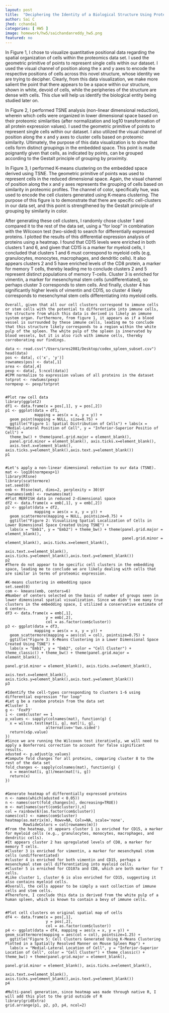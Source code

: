 ```yaml
---
layout: post
title:  "Deciphering the Identity of a Biological Structure Using Proteomics Data"
author: Sai C
jhed: cchanda1
categories: [ HW5 ]
image: homework/hw5/saichandanreddy_hw5.png
featured: no
---
```


In Figure 1, I chose to visualize quantitative positional data regarding the spatial organization of cells within the proteomics data set. I used the geometric primitive of points to represent single cells within our dataset. I used the visual channel of position along the x and y axes to encode the respective positions of cells across this novel structure, whose identity we are trying to decipher. Clearly, from this data visualization, we make more salient the point that there appears to be a space within our structure, shown in white, devoid of cells, while the peripheries of the structure are dense with cells. This clue will help us identify the biological entity being studied later on. 

In Figure 2, I performed TSNE analysis (non-linear dimensional reduction), wherein which cells were organized in lower dimensional space based on their proteomic similarities (after normalization and log10 transformation of all protein expression values). I used the geometric primitive of points to represent single cells within our dataset. I also utilized the visual channel of position along the x and y axes to cluster cells based on proteomic similarity. Ultimately, the purpose of this data visualization is to show that cells form distinct groupings in the embedded space. This point is made poignantly given that cells, as indicated by points, can be grouped according to the Gestalt principle of grouping by proximity. 

In Figure 3, I performed K-means clustering on the embedded space derived using TSNE. The geometric primitive of points was used to represent cells in the reduced dimensional space. Again, the visual channel of position along the x and y axes represents the grouping of cells based on similarity in proteomic profiles. The channel of color, specifically hue, was used to encode the cell clusters generated using K-means clustering. The purpose of this figure is to demonstrate that there are specific cell-clusters in our data set, and this point is strengthened by the Gestalt principle of grouping by similarity in color.

After generating these cell clusters, I randomly chose cluster 1 and compared it to the rest of the data set, using a “for loop” in combination with the Wilcoxon test (two-sided) to search for differentially expressed proteins. I plotted the results of this differential expression analysis of proteins using a heatmap. I found that CD15 levels were enriched in both clusters 1 and 6, and given that CD15 is a marker for myeloid cells, I concluded that clusters 1 and 6 must correspond to myeloid cells (e.g, granulocytes, monocytes, macrophages, and dendritic cells). It also appears clusters 2 and 5 have enriched levels of the CD8 protein, a marker for memory T cells, thereby leading me to conclude clusters 2 and 5 represent distinct populations of memory T-cells. Cluster 3 is enriched for vimentin, a marker for mesenchymal stem cells (undifferentiated), so perhaps cluster 3 corresponds to stem cells. And finally, cluster 4 has significantly higher levels of vimentin and CD15, so cluster 4 likely corresponds to mesenchymal stem cells differentiating into myeloid cells.

	Overall, given that all our cell clusters correspond to immune cells or stem cells with the potential to differentiate into immune cells, the structure from which this data is derived is likely an immune system organ. Furthermore, from figure 1, it appears as if a blood vessel is surrounded by these immune cells, leading me to conclude that this structure likely corresponds to a region within the white pulp of the spleen. The white pulp of the spleen is innervated by blood vessels, but it is also rich with immune cells, thereby corroborating our findings.


```{r}
data <- read.csv("/Users/ares2081/Desktop/codex_spleen_subset.csv")
head(data)
pos <- data[, c('x', 'y')]
rownames(pos) <- data[,1]
area <- data[,4]
pexp <- data[, 5:ncol(data)]
#CPM normalize to expression values of all proteins in the dataset
totprot <- rowSums(pexp)
normpexp <- pexp/totprot


#Plot raw cell data
library(ggplot2)
df1 <- data.frame(x = pos[,1], y = pos[,2])
p1 <- ggplot(data = df1,
             mapping = aes(x = x, y = y)) +
  geom_point(mapping = NULL, size=0.75) + 
  ggtitle("Figure 1: Spatial Distribution of Cells") + labs(x = "Medial-Lateral Position of Cell", y = "Inferior-Superior Positio of Cell") + 
  theme_bw() + theme(panel.grid.major = element_blank(), 
  panel.grid.minor = element_blank(), axis.ticks.x=element_blank(), 
  axis.text.x=element_blank(), axis.ticks.y=element_blank(),axis.text.y=element_blank())
p1


#Let's apply a non-linear dimensional reduction to our data (TSNE).
mat <- log10(normpexp+1)
library(Rtsne)
library(scattermore)
set.seed(0)
emb <- Rtsne(mat, dims=2, perplexity = 30)$Y
rownames(emb) <- rownames(mat)
#Plot MERFISH data in reduced 2-dimensional space
df2 <- data.frame(x = emb[,1], y = emb[,2])
p2 <- ggplot(data = df2, 
             mapping = aes(x = x, y = y)) + 
  geom_scattermore(mapping = NULL, pointsize=0.75) + 
  ggtitle("Figure 2: Visualizing Spatial Localization of Cells in Lower Dimensional Space Created Using TSNE") + 
  labs(x = "Emb1", y = "Emb2") + theme_bw() + theme(panel.grid.major = element_blank(), 
                                                    panel.grid.minor = element_blank(), axis.ticks.x=element_blank(), 
                                                    axis.text.x=element_blank(), axis.ticks.y=element_blank(),axis.text.y=element_blank())
p2
#There do not appear to be specific cell clusters in the embedding space, leading me to conclude we are likely dealing with cells that are similar in terms of proteomic expression.

#K-means clustering in embedding space
set.seed(0)
com <- kmeans(emb, centers=6)
#Number of centers selected on the basis of number of groups seen in lower dimensional spatial visualization. Since we didn't see many true clusters in the embedding space, I utilized a conservative estimate of 6 centers.
df3 <- data.frame(x = emb[,1],
                  y = emb[,2],
                  col = as.factor(com$cluster))
p3 <- ggplot(data = df3,
             mapping = aes(x = x, y = y)) +
  geom_scattermore(mapping = aes(col = col), pointsize=0.75) + 
  ggtitle("Figure 3: K-Means Clustering in a Lower Dimensional Space Created Using TSNE") + 
  labs(x = "Emb1", y = "Emb2", color = "Cell Cluster") + theme_classic() + theme_bw() + theme(panel.grid.major = element_blank(), 
                                                                                              panel.grid.minor = element_blank(), axis.ticks.x=element_blank(), 
                                                                                              axis.text.x=element_blank(), axis.ticks.y=element_blank(),axis.text.y=element_blank())
p3

#Identify the cell-types corresponding to clusters 1-6 using differential expression "for loop"
#Let g be a random protein from the data set
#Cluster 1
g <- 'FoxP3'
i <- com$cluster == 1
p_values <- sapply(colnames(mat), function(g) {
  x = wilcox.test(mat[i, g], mat[!i, g], 
                  alternative='two.sided')
  return(x$p.value)
})
#Since we are running the Wilcoxon test iteratively, we will need to apply a Bonferroni correction to account for false significant results.
adusted <- p.adjust(p_values)
#Compute fold changes for all proteins, comparing cluster 8 to the rest of the data set
fold_changes <- sapply(colnames(mat), function(g) {
  x = mean(mat[i, g])/mean(mat[!i, g])
  return(x)
})


#Generate heatmap of differentially expressed proteins
n <- names(which(adusted < 0.05))
n <- names(sort(fold_changes[n], decreasing=TRUE))
m <- mat[names(sort(com$cluster)),n]
col = rainbow(6)[as.factor(com$cluster)]
names(col) <- names(com$cluster)
heatmap(as.matrix(m), Rowv=NA, Colv=NA, scale='none',
        RowSideColors = col[rownames(m)])
#From the heatmap, it appears cluster 1 is enriched for CD15, a marker for myeloid cells (e.g., granulocytes, monocytes, macrophages, and dendritic cells).
#It appears cluster 2 has upregulated levels of CD8, a marker for memory T cells.
#Cluster 3 is enriched for vimentin, a marker for mesenchymal stem cells (undifferentiated)
#cluster 4 is enriched for both vimentin and CD15, perhaps a mesenchymal stem cell differentiating into myeloid cells.
#Cluster 5 is erniched for CD107a and CD8, which are both marker for T cells. 
#Like cluster 1, cluster 6 is also enriched for CD15, suggesting it also contains myeloid cells.
#Overall, the cells appear to be simply a vast collection of immune cells and stem cells. 
#Therefore, I conclude this data is derived from the white pulp of a human spleen, which is known to contain a bevy of immune cells.


#Plot cell clusters on original spatial map of cells
df4 <- data.frame(x = pos[,1],
                  y = pos[,2],
                  col = as.factor(com$cluster))
p4 <- ggplot(data = df4, mapping = aes(x = x, y = y)) + geom_scattermore(mapping = aes(col = col), pointsize=1.25) + 
  ggtitle("Figure 5: Cell Clusters Generated Using K-Means Clustering Plotted in a Spatially Resolved Manner on Mouse Spleen Map") + 
  labs(x = "Medial-Lateral Location of Cell", y = "Inferior-Superior Location of Cell", color = "Cell Cluster") + theme_classic() + theme_bw() + theme(panel.grid.major = element_blank(), 
                                                                                                                                                       panel.grid.minor = element_blank(), axis.ticks.x=element_blank(), 
                                                                                                                                                       axis.text.x=element_blank(), axis.ticks.y=element_blank(),axis.text.y=element_blank())
p4

#Multi-panel generation, since heatmap was made through native R, I will add this plot to the grid outside of R
library(gridExtra)
grid.arrange(p1, p2, p3, p4, ncol=2)
 
```

